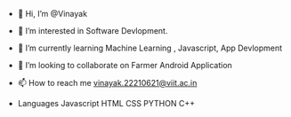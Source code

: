 - 👋 Hi, I’m @Vinayak
- 👀 I’m interested in Software Devlopment.
- 🌱 I’m currently learning Machine Learning , Javascript, App Devlopment
- 💞️ I’m looking to collaborate on Farmer Android Application
- 📫 How to reach me vinayak.22210621@viit.ac.in

- Languages
  Javascript
  HTML
  CSS
  PYTHON
  C++

<!---
VK-246/VK-246 is a ✨ special ✨ repository because its `README.md` (this file) appears on your GitHub profile.
You can click the Preview link to take a look at your changes.
--->
